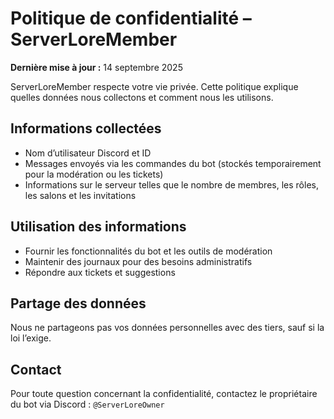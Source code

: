 # Politique de confidentialité – ServerLoreMember

**Dernière mise à jour :** 14 septembre 2025

ServerLoreMember respecte votre vie privée. Cette politique explique quelles données nous collectons et comment nous les utilisons.

## Informations collectées
- Nom d’utilisateur Discord et ID
- Messages envoyés via les commandes du bot (stockés temporairement pour la modération ou les tickets)
- Informations sur le serveur telles que le nombre de membres, les rôles, les salons et les invitations

## Utilisation des informations
- Fournir les fonctionnalités du bot et les outils de modération
- Maintenir des journaux pour des besoins administratifs
- Répondre aux tickets et suggestions

## Partage des données
Nous ne partageons pas vos données personnelles avec des tiers, sauf si la loi l’exige.

## Contact
Pour toute question concernant la confidentialité, contactez le propriétaire du bot via Discord : `@ServerLoreOwner`
